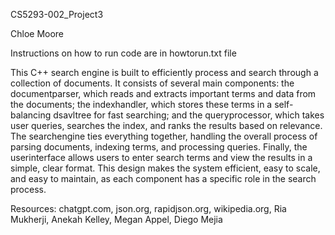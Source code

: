 CS5293-002_Project3

Chloe Moore

Instructions on how to run code are in howtorun.txt file

This C++ search engine is built to efficiently process and search through a collection of documents. 
It consists of several main components: the documentparser, which reads and extracts important terms 
and data from the documents; the indexhandler, which stores these terms in a self-balancing dsavltree 
for fast searching; and the queryprocessor, which takes user queries, searches the index, and ranks the 
results based on relevance. The searchengine ties everything together, handling the overall process of 
parsing documents, indexing terms, and processing queries. Finally, the userinterface allows users to 
enter search terms and view the results in a simple, clear format. This design makes the system efficient, 
easy to scale, and easy to maintain, as each component has a specific role in the search process.

Resources: chatgpt.com, json.org, rapidjson.org, wikipedia.org, Ria Mukherji, Anekah Kelley, Megan Appel, Diego Mejia
